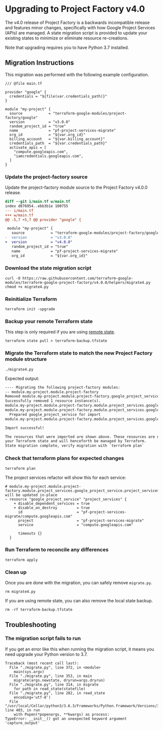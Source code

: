 # Upgrading to Project Factory v4.0

The v4.0 release of Project Factory is a backwards incompatible release and
features minor changes, specifically with how Google Project Services (APIs)
are managed. A state migration script is provided to update your existing states
to minimize or eliminate resource re-creations.

Note that upgrading requires you to have Python 3.7 installed.

## Migration Instructions

This migration was performed with the following example configuration.

```hcl
/// @file main.tf

provider "google" {
  credentials = "${file(var.credentials_path)}"
}

module "my-project" {
  source            = "terraform-google-modules/project-factory/google"
  version           = "v3.0.0"
  random_project_id = "true"
  name              = "pf-project-services-migrate"
  org_id            = "${var.org_id}"
  billing_account   = "${var.billing_account}"
  credentials_path  = "${var.credentials_path}"
  activate_apis = [
    "compute.googleapis.com",
    "iamcredentials.googleapis.com",
  ]
}
```

### Update the project-factory source

Update the project-factory module source to the Project Factory v4.0.0 release.

```diff
diff --git i/main.tf w/main.tf
index d876954..ebb3b1e 100755
--- i/main.tf
+++ w/main.tf
@@ -5,7 +5,7 @@ provider "google" {

 module "my-project" {
   source            = "terraform-google-modules/project-factory/google"
-  version           = "v3.0.0"
+  version           = "v4.0.0"
   random_project_id = "true"
   name              = "pf-project-services-migrate"
   org_id            = "${var.org_id}"
```

### Download the state migration script

 ```
curl -O https://raw.githubusercontent.com/terraform-google-modules/terraform-google-project-factory/v4.0.0/helpers/migrate4.py
chmod +x migrate4.py
```

### Reinitialize Terraform

```
terraform init -upgrade
```

### Backup your remote Terraform state

This step is only required if you are using [remote state](https://www.terraform.io/docs/state/remote.html).

```
terraform state pull > terraform-backup.tfstate
```

### Migrate the Terraform state to match the new Project Factory module structure

```
./migrate4.py
```

Expected output:
```txt
---- Migrating the following project-factory modules:
-- module.my-project.module.project-factory
Removed module.my-project.module.project-factory.google_project_service.project_services[0]
Successfully removed 1 resource instance(s).
module.my-project.module.project-factory.module.project_services.google_project_service.project_services["storage-api.googleapis.com"]: Importing from ID "pf-project-services-migrate/compute.googleapis.com"...
module.my-project.module.project-factory.module.project_services.google_project_service.project_services["storage-api.googleapis.com"]: Import prepared!
  Prepared google_project_service for import
module.my-project.module.project-factory.module.project_services.google_project_service.project_services["storage-api.googleapis.com"]: Refreshing state... [id=pf-project-services-migrate/compute.googleapis.com]

Import successful!

The resources that were imported are shown above. These resources are now in
your Terraform state and will henceforth be managed by Terraform.
State migration complete, verify migration with `terraform plan`
```

### Check that terraform plans for expected changes

```
terraform plan
```

The project services refactor will show this for each service:

```
# module.my-project.module.project-factory.module.project_services.google_project_service.project_services["compute.googleapis.com"] will be updated in-place
~ resource "google_project_service" "project_services" {
    + disable_dependent_services = true
    + disable_on_destroy         = true
      id                         = "pf-project-services-migrate/compute.googleapis.com"
      project                    = "pf-project-services-migrate"
      service                    = "compute.googleapis.com"

      timeouts {}
  }
```

### Run Terraform to reconcile any differences

```
terraform apply
```

### Clean up

Once you are done with the migration, you can safely remove `migrate.py`.

```
rm migrate4.py
```

If you are using remote state, you can also remove the local state backup.

```
rm -rf terraform-backup.tfstate
```

## Troubleshooting

### The migration script fails to run

If you get an error like this when running the migration script, it means you need upgrade
your Python version to 3.7.

```
Traceback (most recent call last):
  File "./migrate.py", line 372, in <module>
    main(sys.argv)
  File "./migrate.py", line 353, in main
    migrate(args.newstate, dryrun=args.dryrun)
  File "./migrate.py", line 314, in migrate
    for path in read_state(statefile)
  File "./migrate.py", line 282, in read_state
    encoding='utf-8')
  File "/usr/local/Cellar/python3/3.6.3/Frameworks/Python.framework/Versions/3.6/lib/python3.6/subprocess.py", line 403, in run
    with Popen(*popenargs, **kwargs) as process:
TypeError: __init__() got an unexpected keyword argument 'capture_output'
```
